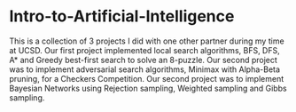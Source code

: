 Intro-to-Artificial-Intelligence
================================
This is a collection of 3 projects I did with one other partner during my time at UCSD.
Our first project implemented local search algorithms, BFS, DFS, A* and Greedy best-first search to solve an 8-puzzle.
Our second project was to implement adversarial search algorithms, Minimax with Alpha-Beta pruning, for a Checkers Competition.
Our second project was to implement Bayesian Networks using Rejection sampling, Weighted sampling and Gibbs sampling.

